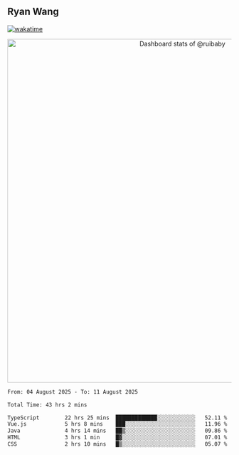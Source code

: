 ## Ryan Wang

[![wakatime](https://wakatime.com/badge/user/6f4ce45f-b03c-4eb3-b701-4b95e0885d94.svg)](https://wakatime.com/@6f4ce45f-b03c-4eb3-b701-4b95e0885d94)

<!-- Copy-paste in your Readme.md file -->

<a href="https://next.ossinsight.io/widgets/official/compose-user-dashboard-stats?user_id=21301288" target="_blank" style="display: block" align="center">
  <picture>
    <source media="(prefers-color-scheme: dark)" srcset="https://next.ossinsight.io/widgets/official/compose-user-dashboard-stats/thumbnail.png?user_id=21301288&image_size=auto&color_scheme=dark" width="771" height="auto">
    <img alt="Dashboard stats of @ruibaby" src="https://next.ossinsight.io/widgets/official/compose-user-dashboard-stats/thumbnail.png?user_id=21301288&image_size=auto&color_scheme=light" width="771" height="auto">
  </picture>
</a>

<!-- Made with [OSS Insight](https://ossinsight.io/) -->


<!--START_SECTION:waka-->

```txt
From: 04 August 2025 - To: 11 August 2025

Total Time: 43 hrs 2 mins

TypeScript        22 hrs 25 mins  █████████████░░░░░░░░░░░░   52.11 %
Vue.js            5 hrs 8 mins    ███░░░░░░░░░░░░░░░░░░░░░░   11.96 %
Java              4 hrs 14 mins   ██▒░░░░░░░░░░░░░░░░░░░░░░   09.86 %
HTML              3 hrs 1 min     █▓░░░░░░░░░░░░░░░░░░░░░░░   07.01 %
CSS               2 hrs 10 mins   █▒░░░░░░░░░░░░░░░░░░░░░░░   05.07 %
```

<!--END_SECTION:waka-->

